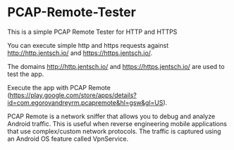 # PCAP-Remote-Tester
This is a simple PCAP Remote Tester for HTTP and HTTPS

You can execute simple http and https requests against http://http.jentsch.io/ and https://https.jentsch.io/.

The domains http://http.jentsch.io/ and https://https.jentsch.io/ are used to test the app.

Execute the app with PCAP Remote (https://play.google.com/store/apps/details?id=com.egorovandreyrm.pcapremote&hl=gsw&gl=US).

PCAP Remote is a network sniffer that allows you to debug and analyze Android traffic.
This is useful when reverse engineering mobile applications that use complex/custom network protocols. 
The traffic is captured using an Android OS feature called VpnService.

